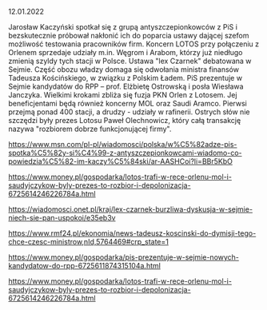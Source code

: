 12.01.2022

Jarosław Kaczyński spotkał się z grupą antyszczepionkowców z PiS i bezskutecznie próbował nakłonić ich do poparcia ustawy dającej szefom możliwość testowania pracowników firm. Koncern LOTOS przy połączeniu z Orlenem sprzedaje udziały m.in. Węgrom i Arabom, którzy już niedługo zmienią szyldy tych stacji w Polsce. Ustawa "lex Czarnek" debatowana w Sejmie. Część obozu władzy domaga się odwołania ministra finansów Tadeusza Kościńskiego, w związku z Polskim Ładem. PiS prezentuje w Sejmie kandydatów do RPP – prof. Elżbietę Ostrowską i posła Wiesława Janczyka. Wielkimi krokami zbliża się fuzja PKN Orlen z Lotosem. Jej beneficjentami będą również koncerny MOL oraz Saudi Aramco. Pierwsi przejmą ponad 400 stacji, a drudzy - udziały w rafinerii. Ostrych słów nie szczędzi były prezes Lotosu Paweł Olechnowicz, który całą transakcję nazywa "rozbiorem dobrze funkcjonującej firmy".

https://www.msn.com/pl-pl/wiadomosci/polska/w%C5%82adze-pis-spotka%C5%82y-si%C4%99-z-antyszczepionkowcami-wiadomo-co-powiedzia%C5%82-im-kaczy%C5%84ski/ar-AASHCoi?li=BBr5KbO

https://www.money.pl/gospodarka/lotos-trafi-w-rece-orlenu-mol-i-saudyjczykow-byly-prezes-to-rozbior-i-depolonizacja-6725614246226784a.html

https://wiadomosci.onet.pl/kraj/lex-czarnek-burzliwa-dyskusja-w-sejmie-niech-sie-pan-uspokoi/e35eb3v

https://www.rmf24.pl/ekonomia/news-tadeusz-koscinski-do-dymisji-tego-chce-czesc-ministrow,nId,5764469#crp_state=1

https://www.money.pl/gospodarka/pis-prezentuje-w-sejmie-nowych-kandydatow-do-rpp-6725611874315104a.html

https://www.money.pl/gospodarka/lotos-trafi-w-rece-orlenu-mol-i-saudyjczykow-byly-prezes-to-rozbior-i-depolonizacja-6725614246226784a.html